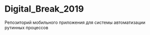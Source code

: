 # Digital_Break_2019
 Репозиторий мобильного приложения для системы автоматизации рутинных процессов
